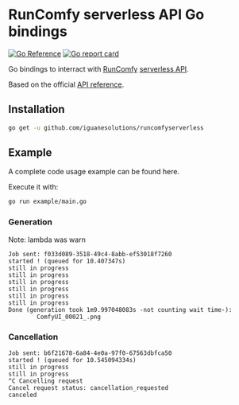 # RunComfy serverless API Go bindings

[![Go Reference](https://pkg.go.dev/badge/github.com/iguanesolutions/runcomfyserverless.svg)](https://pkg.go.dev/github.com/iguanesolutions/runcomfyserverless) [![Go report card](https://goreportcard.com/badge/github.com/iguanesolutions/runcomfyserverless)](https://goreportcard.com/report/github.com/iguanesolutions/runcomfyserverless)

Go bindings to interract with [RunComfy](https://www.runcomfy.com/) [serverless API](https://www.runcomfy.com/comfyui-api).

Based on the official [API reference](https://docs.runcomfy.com/deployment-endpoints).

## Installation

```bash
go get -u github.com/iguanesolutions/runcomfyserverless
```

## Example

A complete code usage example can be found here.

Execute it with:

```bash
go run example/main.go
```

### Generation

Note: lambda was warn

```text
Job sent: f033d089-3518-49c4-8abb-ef53018f7260
started ! (queued for 10.407347s)
still in progress
still in progress
still in progress
still in progress
still in progress
still in progress
Done (generation took 1m9.997048083s -not counting wait time-):
        ComfyUI_00021_.png
```

### Cancellation

```text
Job sent: b6f21678-6a84-4e0a-97f0-67563dbfca50
started ! (queued for 10.545094334s)
still in progress
still in progress
^C Cancelling request
Cancel request status: cancellation_requested
canceled
```
